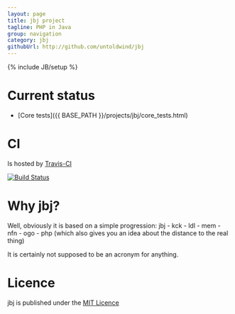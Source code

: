 ```yaml
---
layout: page
title: jbj project
tagline: PHP in Java
group: navigation
category: jbj
githubUrl: http://github.com/untoldwind/jbj
---
```

{% include JB/setup %}

# Current status

* [Core tests]({{ BASE_PATH }}/projects/jbj/core_tests.html)

# CI

Is hosted by [Travis-CI](https://travis-ci.org/untoldwind/jbj)

[![Build Status](https://travis-ci.org/untoldwind/jbj.png?branch=master)](https://travis-ci.org/untoldwind/jbj)

# Why jbj?

Well, obviously it is based on a simple progression: jbj - kck - ldl - mem - nfn - ogo - php
(which also gives you an idea about the distance to the real thing)

It is certainly not supposed to be an acronym for anything.

# Licence

jbj is published under the [MIT Licence](http://opensource.org/licenses/MIT)

